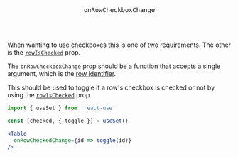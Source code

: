 <div align="center">
  <pre>onRowCheckboxChange</pre>
</div>

<br />
<br />

When wanting to use checkboxes this is one of two requirements. The other is the [`rowIsChecked`](./row-is-checked.md) prop.

The `onRowCheckboxChange` prop should be a function that accepts a single argument, which is the [row identifier](./row-identifier.md).

This should be used to toggle if a row's checkbox is checked or not by using the [`rowIsChecked`](./row-is-checked.md) prop.

```jsx
import { useSet } from 'react-use'

const [checked, { toggle }] = useSet()

<Table
  onRowCheckedChange={id => toggle(id)}
/>
```
